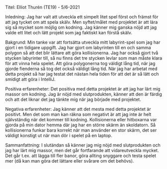 Titel:
Elliot Thurén (TE19) - 5/6-2021

Inledning:
Jag har valt att utveckla ett simpelt litet spel först och främst för att jag tycket om att spela skälv.
Men syftet/målet med projektet är att lära sig så mycket som möjlig om kodning.
Jag känner mig ganska nöjd att jag valde ett litet och lätt projekt som jag faktiskt kan förstå skälv.

Bakgrund:
Min tanke var att fortsätta utveckla mitt labyrint-spel som jag har gjort i en tidigare uppgift.
Jag har gjort om labyrinten till en och samma polygon så att det blir lättare att göra kollisionerna.
Jag har också gjort två stycken labyrinter till, så nu finns det tre stycken levlar som man måste klara för att vinna hela spelet.
Att göra polygonerna tog väldigt lång tid, när jag gjorde fienderna så tog det också väldigt lång tid.
När jag har arbetat med detta projekt så har jag testat det nästan hela tiden för att det är så lätt och smidigt att göra i IntelliJ.

Positiva erfarenheter:
Det positiva med detta projektet är att jag har lärt mig massor om kodning.
Jag är nöjd med slutprodukten, känner att den är färdig och att det liknar det jag tänkte mig när jag började med projektet.

Negativa erfarenheter:
Jag känner att det mesta med detta projektet är positivt.
Men det som man kan räkna som negativt är att jag inte är helt självständig när det kommer till kodning.
Kollisionerna eller hitboxarna var gjorda på min dator hemma där jag har en större skärm än skoldatorn.
Så kollisionerna funkar bara korrekt när man använder en stor skärm, det ser väldigt konstigt ut när man dör i spelet på en laptop.

Sammanfattning:
I slutändan så känner jag mig nöjd med slutprodukten och jag har lärt mig massor, men det går fortfarande att vidareutveckla mycket.
Det går t.ex. att lägga till fler banor, göra allting snyggare och testa spelet mer (då kan man göra det lättare eller svårare om det behövs).
